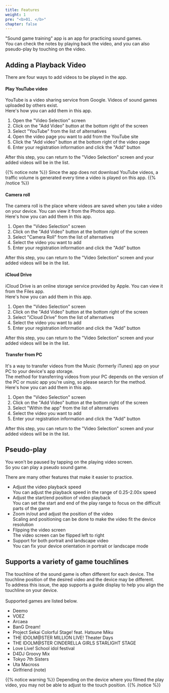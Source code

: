 ```yaml
---
title: Features
weight: 1
pre: "<b>01. </b>"
chapter: false
---
```


"Sound game training" app is an app for practicing sound games.<br>
You can check the notes by playing back the video, and you can also pseudo-play by touching on the video.

## Adding a Playback Video

There are four ways to add videos to be played in the app.

#### Play YouTube video

YouTube is a video sharing service from Google. Videos of sound games uploaded by others exist.<br>
Here's how you can add them in this app.

1. Open the "Video Selection" screen
2. Click on the "Add Video" button at the bottom right of the screen
3. Select "YouTube" from the list of alternatives
4. Open the video page you want to add from the YouTube site
5. Click the "Add video" button at the bottom right of the video page
6. Enter your registration information and click the "Add" button

After this step, you can return to the "Video Selection" screen and your added videos will be in the list.

{{% notice note %}}
Since the app does not download YouTube videos, a traffic volume is generated every time a video is played on this app.
{{% /notice %}}

#### Camera roll

The camera roll is the place where videos are saved when you take a video on your device. You can view it from the Photos app.<br>
Here's how you can add them in this app.

1. Open the "Video Selection" screen
2. Click on the "Add Video" button at the bottom right of the screen
3. Select "Camera Roll" from the list of alternatives
4. Select the video you want to add
5. Enter your registration information and click the "Add" button

After this step, you can return to the "Video Selection" screen and your added videos will be in the list.

#### iCloud Drive

iCloud Drive is an online storage service provided by Apple. You can view it from the Files app.<br>
Here's how you can add them in this app.

1. Open the "Video Selection" screen
2. Click on the "Add Video" button at the bottom right of the screen
3. Select "iCloud Drive" from the list of alternatives
4. Select the video you want to add
5. Enter your registration information and click the "Add" button

After this step, you can return to the "Video Selection" screen and your added videos will be in the list.

#### Transfer from PC

It's a way to transfer videos from the Music (formerly iTunes) app on your PC to your device's app storage.<br>
The method for transferring videos from your PC depends on the version of the PC or music app you're using, so please search for the method.<br>
Here's how you can add them in this app.

1. Open the "Video Selection" screen
2. Click on the "Add Video" button at the bottom right of the screen
3. Select "Within the app" from the list of alternatives
4. Select the video you want to add
5. Enter your registration information and click the "Add" button

After this step, you can return to the "Video Selection" screen and your added videos will be in the list.


## Pseudo-play

You won't be paused by tapping on the playing video screen.<br>
So you can play a pseudo sound game.<br>

There are many other features that make it easier to practice.

- Adjust the video playback speed<br>You can adjust the playback speed in the range of 0.25-2.00x speed
- Adjust the start/end position of video playback<br>You can set the start and end of the play range to focus on the difficult parts of the game
- Zoom in/out and adjust the position of the video<br>Scaling and positioning can be done to make the video fit the device resolution
- Flipping the video screen<br>The video screen can be flipped left to right
- Support for both portrait and landscape video<br>You can fix your device orientation in portrait or landscape mode

## Supports a variety of game touchlines

The touchline of the sound game is often different for each device. The touchline position of the desired video and the device may be different.<br>
To address this issue, the app supports a guide display to help you align the touchline on your device.<br><br>
Supported games are listed below.<br>

- Deemo
- VOEZ
- Arcaea
- BanG Dream!
- Project Sekai Colorful Stage! feat. Hatsune Miku
- THE IDOLM@STER MILLION LIVE! Theater Days
- THE IDOLM@STER CINDERELLA GIRLS STARLIGHT STAGE
- Love Live! School idol festival
- D4DJ Groovy Mix
- Tokyo 7th Sisters
- Uta Macross
- Girlfriend (note)

{{% notice warning %}}
Depending on the device where you filmed the play video, you may not be able to adjust to the touch position.
{{% /notice %}}